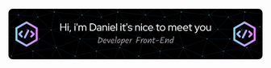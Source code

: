 
<div align="center">

![Header](github-header.png)


<!-- <div align="center">
<img src="" align="center" style="width: 100%" />
</div>  
  

### <div align="center">¡Tengo pasión por la programación y la tecnología!  en **búsqueda activa** de empleo♨️
</div>  
  

- 🔭💻 Actualmente me dedico a: Reforzar conocimientos de tecnologías e investigar principios, patrones buenas prácticas y metodologías de desarrollo.✨  

  
<br/>  

## My Skill Set  
<table><tr><td valign="top" width="33%">
 
<div align="center"> 
<a href="https://en.wikipedia.org/wiki/HTML5" target="_blank"><img style="margin: 10px" src="./img/html5.svg" alt="HTML5" height="50" /></a>
<a href="https://www.w3schools.com/css/" target="_blank"><img style="margin: 10px" src="./img/css3.svg" alt="CSS3" height="50" /></a> 
<a href="https://www.javascript.com/" target="_blank"><img style="margin: 10px" src="./img/javascript.svg" alt="JavaScript" height="50" /></a> 
<a href="https://reactjs.org/" target="_blank"><img style="margin: 10px" src="./img/react.svg" alt="React" height="50" /></a> 
<a href="https://getbootstrap.com/docs/3.4/javascript/" target="_blank"><img style="margin: 10px" src="./img/bootstrap.svg" alt="Bootstrap" height="50" /></a>
<a href="https://www.typescriptlang.org/" target="_blank"><img style="margin: 10px" src="./img/typescript.svg" alt="TypeScript" height="50" /></a>
<a href="https://github.com/" target="_blank"><img style="margin: 10px" src="./img/git.svg" alt="Git" height="50" /></a>
<a href="https://firebase.google.com/" target="_blank"><img style="margin: 10px" src="./img/firebase.png" alt="Firebase" height="50" /></a>
<a href="https://www.tailwindcss.com/" target="_blank"><img style="margin: 10px" src="./img/tailwindcss.svg" alt="Tailwind CSS" height="50" /></a>
</div>

</td><td valign="top" width="33%">



</td><td valign="top" width="33%">



</td></tr></table>  

<br/>  


## Connect with me  
<div align="center">
    <a href="https://github.com/DanielFigueroaDuran"    target="_blank">
    <img src="./img/github.svg" alt=github style="margin-bottom:    5px;" />
    </a>
    <a href="https://linkedin.com/in/   daniel-elias-figueroa-duran-b6520a273" target="_blank">
    <img src="./img/linkedin.svg" alt=linkedin    style="margin-bottom: 5px;" />
    </a>  
</div>  

<br/>  


## Github Stats  
<div align="center"><img src="https://github-readme-stats.vercel.app/api?username=DanielFigueroaDuran&show_icons=true&count_private=true&hide_border=true" align="center" /></div>  




## Recent Blog Posts  
  



  

 

  






----
<div align="center">Generated using <a href="https://profilinator.rishav.dev/" target="_blank">Github Profilinator</a></div>












</div> -->

 <!-- <h1 align="center">
  Hi, i'm Daniel it's nice to meet you
  <img src="https://media.giphy.com/media/hvRJCLFzcasrR4ia7z/giphy.gif" width="28">
  
</h1> -->

<!-- <h3>¡Tengo pasión por la programación y la tecnología! 🚀</h3>
<h2>Me gusta experimentar con nuevas tecnologías, crear pequeños proyectos. ✨</h2>	

 
--------------------------------------------

Desarrollador web junior full-stack 💻♨️
Actualmente me dedico a: Reforzar conocimientos de tecnologías e investigar principios, patrones buenas prácticas y metodologías de desarrollo.

----------------------------------------------------




#### Tengo conocimientos sobre:


##### Programming languages



<p align="center">
  <a href="https://www.linkedin.com/in/daniel-elias-figueroa-duran-b6520a273/">
    <img src="./img/LinkedIn.jpg" alt="LinkedIn" width="150" height="70" border="2px " object-fit="cover" border-radius="6px">
  </a>
  <a href="https://twitter.com/aicoding_"><img src="./img/Instagram.svg" alt="instagram" width="150" ></a>

  <a href="https://www.youtube.com/channel/UC8FB3UGeHITLOoxb_1F085Q?view_as=subscriber"><img src="https://img.shields.io/badge/YouTube--_.svg?style=social&logo=youtube" alt="YouTube"></a>
</p>

<p align="left"> <a href="https://developer.mozilla.org/en-US/docs/Web/JavaScript" target="_blank"> <img src="https://devicons.github.io/devicon/devicon.git/icons/javascript/javascript-original.svg" alt="javascript" width="65" height="65"/> <a href="https://www.typescriptlang.org/" target="_blank"> <img src="https://devicons.github.io/devicon/devicon.git/icons/typescript/typescript-original.svg" alt="typescript" width="65" height="65"/> </a>
</p> -->

<!-- 
![Firebase](https://img.shields.io/badge/firebase-a08021?style=for-the-badge&logo=firebase&logoColor=ffcd34)

[![LinkedIn](https://img.shields.io/badge/linkedin-%230077B5.svg?style=for-the-badge&logo=linkedin&logoColor=white)](https://www.linkedin.com/in/daniel-elias-figueroa-duran-b6520a273/)

![Gmail](https://img.shields.io/badge/Gmail-D14836?style=for-the-badge&logo=gmail&logoColor=white)

![Telegram](https://img.shields.io/badge/Telegram-2CA5E0?style=for-the-badge&logo=telegram&logoColor=white) -->

<!-- ![linkedin](./img/techstack.gif) -->

<!-- I am a versatilist and easily adapt to different hats (Full Stack Web Developer 🌐, App Developer 📱, ML Engineer 🤖 or beginner level Designer 🎨) depending on what the project requires. I love exploring new tech stack 💻 and leveraging them to build cool stuffs 🛠️. -->

<!--
**DanielFigueroaDuran/DanielFigueroaDuran** is a ✨ _special_ ✨ repository because its `README.md` (this file) appears on your GitHub profile.

Here are some ideas to get you started:

- 🔭 I’m currently working on ...
- 🌱 I’m currently learning ...
- 👯 I’m looking to collaborate on ...
- 🤔 I’m looking for help with ...
- 💬 Ask me about ...
- 📫 How to reach me: ...
- 😄 Pronouns: ...
- ⚡ Fun fact: ...
-->
